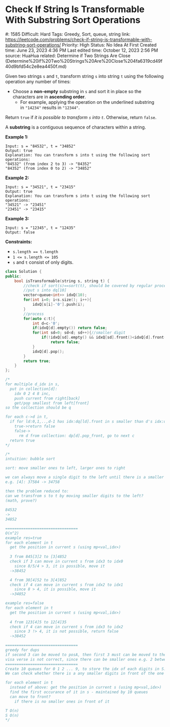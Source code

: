 # Check If String Is Transformable With Substring Sort Operations

#: 1585
Difficult: Hard
Tags: Greedy, Sort, queue, string
link: https://leetcode.com/problems/check-if-string-is-transformable-with-substring-sort-operations/
Priority: High
Status: No Idea At First
Created time: June 23, 2023 4:36 PM
Last edited time: October 12, 2023 2:56 PM
source: HuaHua
related: Determine if Two Strings Are Close (Determine%20if%20Two%20Strings%20Are%20Close%204fa6319cd49f40d9bfd54c2e8ea4450f.md)

Given two strings `s` and `t`, transform string `s` into string `t` using the following operation any number of times:

- Choose a **non-empty** substring in `s` and sort it in place so the characters are in **ascending order**.
    - For example, applying the operation on the underlined substring in `"14234"` results in `"12344"`.

Return `true` if *it is possible to transform `s` into `t`*. Otherwise, return `false`.

A **substring** is a contiguous sequence of characters within a string.

**Example 1:**

```
Input: s = "84532", t = "34852"
Output: true
Explanation: You can transform s into t using the following sort operations:
"84532" (from index 2 to 3) -> "84352"
"84352" (from index 0 to 2) -> "34852"

```

**Example 2:**

```
Input: s = "34521", t = "23415"
Output: true
Explanation: You can transform s into t using the following sort operations:
"34521" -> "23451"
"23451" -> "23415"

```

**Example 3:**

```
Input: s = "12345", t = "12435"
Output: false

```

**Constraints:**

- `s.length == t.length`
- `1 <= s.length <= 105`
- `s` and `t` consist of only digits.

```cpp
class Solution {
public:
    bool isTransformable(string s, string t) {
        //check if sort(s)==sort(t), should be covered by regular process
        //put s into dq[10]
        vector<queue<int>> idxQ(10);
        for(int i=0; i<s.size(); i++){
            idxQ[s[i]-'0'].push(i);
        }
        //process
        for(auto c:t){
            int d=c-'0';
            if(idxQ[d].empty()) return false;
            for(int sd=0; sd<d; sd++){//smaller digit
                if(!idxQ[sd].empty() && idxQ[sd].front()<idxQ[d].front())
                    return false;
            }
            idxQ[d].pop();
        }
        return true;
    }
};

/*
for multiple d_idx in s,
  put in collection[d]:
    idx 0 2 4 8 inc,
    push current from right[back]
    get/pop smallest from left[front]
so the collection should be q

for each c->d in t,
  if for ld:0,1,..,d-1 has idx:dq[ld].front in s smaller than d's idx:dq[d].front
    true->return false
    false->
      rm d from collection: dp[d].pop_front, go to next c
  return true
*/

/*
intuition: bubble sort

sort: move smaller ones to left, larger ones to right

we can always move a single digit to the left until there is a smaller one just like bubble sort by swapping adjacent elements.
e.g. [4]: 37584 -> 34758

then the problem reduced to:
can we transfrom s to t by moving smaller digits to the left?
(math, prove?)
　
84532
->
34852

================================
O(n^2)
example res=true
for each element in t
  get the position in current s (using mp<val,idx>)
  
  3 from 845[3]2 to [3]4852
  check if 3 can move in current s from idx3 to idx0
    since 8/5/4 > 3, it is possible, move it
  ->38452

  4 from 38[4]52 to 3[4]852
  check if 4 can move in current s from idx2 to idx1
    since 8 > 4, it is possible, move it
  ->34852

example res=false
for each element in t
  get the position in current s (using mp<val,idx>)
  
  4 from 123[4]5 to 12[4]35
  check if 4 can move in current s from idx3 to idx2
    since 3 !> 4, it is not possible, return false
  ->38452

================================
greedy for dups
if second 3 can be moved to posA, then first 3 must can be moved to there,
visa verse is not correct, since there can be smaller ones e.g. 2 between two 3s
================================
Create 10 queues for 0 1 2 ... 9, to store the idx of each digits in S.
We can check whether there is a any smaller digits in front of the one to be moved to the front

for each element in t
  instead of above: get the position in current s (using mp<val,idx>)
  find the first occurance of it in s - maintained by 10 queues
  can move to front?
    if there is no smaller ones in front of it

T O(n)
S O(n)
*/
```